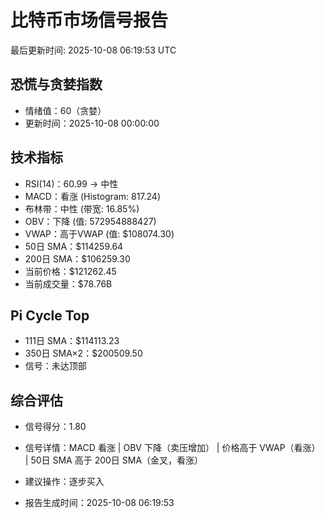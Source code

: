 # 比特币市场信号报告

最后更新时间: 2025-10-08 06:19:53 UTC

## 恐慌与贪婪指数
- 情绪值：60（贪婪）
- 更新时间：2025-10-08 00:00:00

## 技术指标
- RSI(14)：60.99 → 中性
- MACD：看涨 (Histogram: 817.24)
- 布林带：中性 (带宽: 16.85%)
- OBV：下降 (值: 572954888427)
- VWAP：高于VWAP (值: $108074.30)
- 50日 SMA：$114259.64
- 200日 SMA：$106259.30
- 当前价格：$121262.45
- 当前成交量：$78.76B

## Pi Cycle Top
- 111日 SMA：$114113.23
- 350日 SMA×2：$200509.50
- 信号：未达顶部

## 综合评估
- 信号得分：1.80
- 信号详情：MACD 看涨 | OBV 下降（卖压增加） | 价格高于 VWAP（看涨） | 50日 SMA 高于 200日 SMA（金叉，看涨）
- 建议操作：逐步买入

- 报告生成时间：2025-10-08 06:19:53